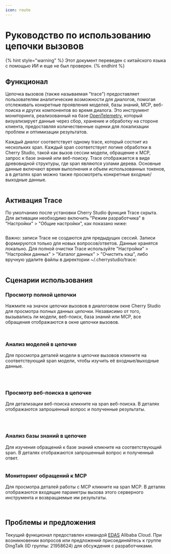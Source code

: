 ```yaml
---
icon: route
---
```

# Руководство по использованию цепочки вызовов


{% hint style="warning" %}
Этот документ переведен с китайского языка с помощью ИИ и еще не был проверен.
{% endhint %}




## Функционал

Цепочка вызовов (также называемая "trace") предоставляет пользователям аналитические возможности для диалогов, помогая отслеживать конкретные проявления моделей, базы знаний, MCP, веб-поиска и других компонентов во время диалога. Это инструмент мониторинга, реализованный на базе [OpenTelemetry](https://opentelemetry.io/docs/languages/js/), который визуализирует данные через сбор, хранение и обработку на стороне клиента, предоставляя количественные оценки для локализации проблем и оптимизации результатов.

Каждый диалог соответствует одному trace, который состоит из нескольких span. Каждый span соответствует логике обработки в Cherry Studio, такой как вызов сессии модели, обращение к MCP, запрос к базе знаний или веб-поиску. Trace отображается в виде древовидной структуры, где span являются узлами дерева. Основные данные включают время выполнения и объем использованных токенов, а в деталях span можно также просмотреть конкретные входные/выходные данные.

<figure><img src="../.gitbook/assets/trace2.gif" alt=""><figcaption></figcaption></figure>

## Активация Trace

По умолчанию после установки Cherry Studio функция Trace скрыта. Для активации необходимо включить "Режим разработчика" в "Настройки" > "Общие настройки", как показано ниже:

<figure><img src="../.gitbook/assets/image (84).png" alt=""><figcaption></figcaption></figure>

Важно: записи Trace не создаются для предыдущих сессий. Записи формируются только для новых вопросов/ответов. Данные хранятся локально. Для полной очистки Trace используйте "Настройки" > "Настройки данных" > "Каталог данных" > "Очистить кэш", либо вручную удалите файлы в директории \~/.cherrystudio/trace:

<figure><img src="../.gitbook/assets/image (85).png" alt=""><figcaption></figcaption></figure>

## Сценарии использования

### Просмотр полной цепочки

Нажмите на значок цепочки вызовов в диалоговом окне Cherry Studio для просмотра полных данных цепочки. Независимо от того, вызывались ли модели, веб-поиск, база знаний или MCP, все обращения отображаются в окне цепочки вызовов.

<figure><img src="../.gitbook/assets/image (1) (1).png" alt=""><figcaption></figcaption></figure>

<figure><img src="../.gitbook/assets/image (86).png" alt=""><figcaption></figcaption></figure>

### Анализ моделей в цепочке

Для просмотра деталей модели в цепочке вызовов кликните на соответствующий span модели, чтобы изучить её входные/выходные данные.

<figure><img src="../.gitbook/assets/image (87).png" alt=""><figcaption></figcaption></figure>

<figure><img src="../.gitbook/assets/image (88).png" alt=""><figcaption></figcaption></figure>

<figure><img src="../.gitbook/assets/image (89).png" alt=""><figcaption></figcaption></figure>

### Просмотр веб-поиска в цепочке

Для детализации веб-поиска кликните на span веб-поиска. В деталях отображаются запрошенный вопрос и полученные результаты.

<figure><img src="../.gitbook/assets/image (2) (1).png" alt=""><figcaption></figcaption></figure>

<figure><img src="../.gitbook/assets/image (150).png" alt=""><figcaption></figcaption></figure>

<figure><img src="../.gitbook/assets/image (151).png" alt=""><figcaption></figcaption></figure>

### Анализ базы знаний в цепочке

Для изучения обращений к базе знаний кликните на соответствующий span. В деталях отображаются запрошенный вопрос и полученный ответ.

<figure><img src="../.gitbook/assets/image (152).png" alt=""><figcaption></figcaption></figure>

### Мониторинг обращений к MCP

Для просмотра деталей работы с MCP кликните на span MCP. В деталях отображаются входящие параметры вызова этого серверного инструмента и возвращаемые им результаты.

<figure><img src="../.gitbook/assets/image (153).png" alt=""><figcaption></figcaption></figure>

<figure><img src="../.gitbook/assets/image (154).png" alt=""><figcaption></figcaption></figure>

## Проблемы и предложения

Текущий функционал предоставлен командой [EDAS](https://www.aliyun.com/product/edas) Alibaba Cloud. При возникновении вопросов или предложений присоединяйтесь к группе DingTalk (ID группы: 21958624) для обсуждения с разработчиками.